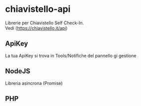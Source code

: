 # chiavistello-api

Librerie per Chiavistello Self Check-In.\
Vedi (https://chiavistello.it/api)

## ApiKey
La tua ApiKey si trova in Tools/Notifiche del pannello gi gestione

## NodeJS
Libreria asincrona (Promise)

## PHP


